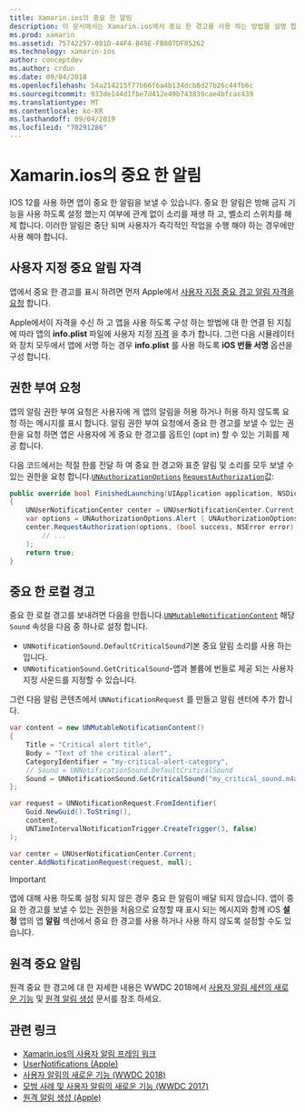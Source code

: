 ```yaml
---
title: Xamarin.ios의 중요 한 알림
description: 이 문서에서는 Xamarin.ios에서 중요 한 경고를 사용 하는 방법을 설명 합니다. IOS 12에 도입 된 중요 한 알림은 방해 금지 기능이 설정 되어 있는지 또는 벨소리 스위치가 꺼져 있는지에 관계 없이 소리를 재생 하는 중단 알림입니다.
ms.prod: xamarin
ms.assetid: 75742257-081D-44F4-B49E-FB807DF85262
ms.technology: xamarin-ios
author: conceptdev
ms.author: crdun
ms.date: 09/04/2018
ms.openlocfilehash: 54a214215f77b66f6a4b134dcb8d27b26c44fb6c
ms.sourcegitcommit: 933de144d1fbe7d412e49b743839cae4bfcac439
ms.translationtype: MT
ms.contentlocale: ko-KR
ms.lasthandoff: 09/04/2019
ms.locfileid: "70291286"
---
```

# <a name="critical-alerts-in-xamarinios"></a>Xamarin.ios의 중요 한 알림

IOS 12를 사용 하면 앱이 중요 한 알림을 보낼 수 있습니다. 중요 한 알림은 방해 금지 기능을 사용 하도록 설정 했는지 여부에 관계 없이 소리를 재생 하 고, 벨소리 스위치를 해제 합니다. 이러한 알림은 중단 되며 사용자가 즉각적인 작업을 수행 해야 하는 경우에만 사용 해야 합니다.

## <a name="custom-critical-alert-entitlement"></a>사용자 지정 중요 알림 자격

앱에서 중요 한 경고를 표시 하려면 먼저 Apple에서 [사용자 지정 중요 경고 알림 자격을 요청](https://developer.apple.com/contact/request/notifications-critical-alerts-entitlement/) 합니다.

Apple에서이 자격을 수신 하 고 앱을 사용 하도록 구성 하는 방법에 대 한 연결 된 지침에 따라 앱의 **info.plist** 파일에 사용자 지정 [자격](~/ios/deploy-test/provisioning/entitlements.md) 을 추가 합니다. 그런 다음 시뮬레이터와 장치 모두에서 앱에 서명 하는 경우 **info.plist** 를 사용 하도록 **iOS 번들 서명** 옵션을 구성 합니다.

## <a name="request-authorization"></a>권한 부여 요청

앱의 알림 권한 부여 요청은 사용자에 게 앱의 알림을 허용 하거나 허용 하지 않도록 요청 하는 메시지를 표시 합니다. 알림 권한 부여 요청에서 중요 한 경고를 보낼 수 있는 권한을 요청 하면 앱은 사용자에 게 중요 한 경고를 옵트인 (opt in) 할 수 있는 기회를 제공 합니다.

다음 코드에서는 적절 한를 전달 하 여 중요 한 경고와 표준 알림 및 소리를 모두 보낼 수 있는 권한을 요청 합니다.[`UNAuthorizationOptions`](xref:UserNotifications.UNAuthorizationOptions)
[`RequestAuthorization`](xref:UserNotifications.UNUserNotificationCenter.RequestAuthorization*)값:

```csharp
public override bool FinishedLaunching(UIApplication application, NSDictionary launchOptions)
{
    UNUserNotificationCenter center = UNUserNotificationCenter.Current;
    var options = UNAuthorizationOptions.Alert | UNAuthorizationOptions.Sound | UNAuthorizationOptions.CriticalAlert;
    center.RequestAuthorization(options, (bool success, NSError error) => {
        // ...
    );
    return true;
}
```

## <a name="local-critical-alerts"></a>중요 한 로컬 경고

중요 한 로컬 경고를 보내려면 다음을 만듭니다.[`UNMutableNotificationContent`](xref:UserNotifications.UNMutableNotificationContent)
해당 `Sound` 속성을 다음 중 하나로 설정 합니다.

- `UNNotificationSound.DefaultCriticalSound`기본 중요 알림 소리를 사용 하는입니다.
- `UNNotificationSound.GetCriticalSound`-앱과 볼륨에 번들로 제공 되는 사용자 지정 사운드를 지정할 수 있습니다.

그런 다음 알림 콘텐츠에서 `UNNotificationRequest` 를 만들고 알림 센터에 추가 합니다.

```csharp
var content = new UNMutableNotificationContent()
{
    Title = "Critical alert title",
    Body = "Text of the critical alert",
    CategoryIdentifier = "my-critical-alert-category",
    // Sound = UNNotificationSound.DefaultCriticalSound
    Sound = UNNotificationSound.GetCriticalSound("my_critical_sound.m4a", 1.0f)
};

var request = UNNotificationRequest.FromIdentifier(
    Guid.NewGuid().ToString(),
    content,
    UNTimeIntervalNotificationTrigger.CreateTrigger(3, false)
);

var center = UNUserNotificationCenter.Current;
center.AddNotificationRequest(request, null);
```

> [!IMPORTANT]
> 앱에 대해 사용 하도록 설정 되지 않은 경우 중요 한 알림이 배달 되지 않습니다. 앱이 중요 한 경고를 보낼 수 있는 권한을 처음으로 요청할 때 표시 되는 메시지와 함께 iOS **설정** 앱의 앱 **알림** 섹션에서 중요 한 경고를 사용 하거나 사용 하지 않도록 설정할 수도 있습니다.

## <a name="remote-critical-alerts"></a>원격 중요 알림

원격 중요 한 경고에 대 한 자세한 내용은 WWDC 2018에서 [사용자 알림 세션의 새로운 기능](https://developer.apple.com/videos/play/wwdc2018/710/) 및 [원격 알림 생성](https://developer.apple.com/documentation/usernotifications/setting_up_a_remote_notification_server/generating_a_remote_notification) 문서를 참조 하세요.

## <a name="related-links"></a>관련 링크

- [Xamarin.ios의 사용자 알림 프레임 워크](~/ios/platform/user-notifications/index.md)
- [UserNotifications (Apple)](https://developer.apple.com/documentation/usernotifications?language=objc)
- [사용자 알림의 새로운 기능 (WWDC 2018)](https://developer.apple.com/videos/play/wwdc2018/710/)
- [모범 사례 및 사용자 알림의 새로운 기능 (WWDC 2017)](https://developer.apple.com/videos/play/wwdc2017/708/)
- [원격 알림 생성 (Apple)](https://developer.apple.com/documentation/usernotifications/setting_up_a_remote_notification_server/generating_a_remote_notification)
